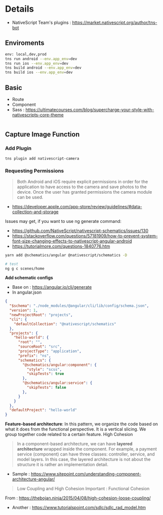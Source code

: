 # Details

- NativeScript Team's plugins : https://market.nativescript.org/author/tns-bot

## Enviroments

```bash
env: local,dev,prod
tns run android --env.app_env=dev
tns run ios --env.app_env=dev
tns build android --env.app_env=dev
tns build ios --env.app_env=dev
```

## Basic

- Route
- Component
- Sass : https://ultimatecourses.com/blog/supercharge-your-style-with-nativescripts-core-theme

```bash


```

## Capture Image Function

### Add Plugin

```bash
tns plugin add nativescript-camera
```

### Requesting Permissions

> Both Android and iOS require explicit permissions in order for the application to have access to the camera and save photos to the device. Once the user has granted permissions the camera module can be used.

- https://developer.apple.com/app-store/review/guidelines/#data-collection-and-storage

Issues may get, if you want to use ng generate command:

- https://github.com/NativeScript/nativescript-schematics/issues/130
- https://stackoverflow.com/questions/57181909/how-to-prevent-system-font-size-changing-effects-to-nativescript-angular-android
- https://tutorialmore.com/questions-1840776.htm

```bash
yarn add @schematics/angular @nativescript/schematics -D

# test
ng g c scenes/home
```

**Add schematic configs**

- Base on : https://angular.io/cli/generate
- In angular.json

```json
{
  "$schema": "./node_modules/@angular/cli/lib/config/schema.json",
  "version": 1,
  "newProjectRoot": "projects",
  "cli": {
    "defaultCollection": "@nativescript/schematics"
  },
  "projects": {
    "hello-world": {
      "root": "",
      "sourceRoot": "src",
      "projectType": "application",
      "prefix": "ns",
      "schematics": {
        "@schematics/angular:component": {
          "style": "scss",
          "skipTests": true
        },
        "@schematics/angular:service": {
          "skipTests": false
        },        
      }      
    }
  },
  "defaultProject": "hello-world"
}
```

**Feature-based architecture**: In this pattern, we organize the code based on what it does from the functional perspective. It is a vertical slicing. We group together code related to a certain feature. High Cohesion

> In a component-based architecture, we can have **layered architecture** wrapped inside the component. For example, a payment service (component) can have three classes: controller, service, and model layers. In this case, the layered architecture is not about the structure it is rather an implementation detail.

- Sample : https://www.sitepoint.com/understanding-component-architecture-angular/

> Low Coupling and High Cohesion
> Important : Functional Cohesion

From : https://thebojan.ninja/2015/04/08/high-cohesion-loose-coupling/

- Another : https://www.tutorialspoint.com/sdlc/sdlc_rad_model.htm